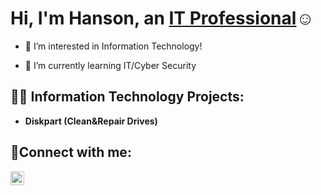 <h1>Hi, I'm Hanson, an <a href="https://www.linkedin.com/in/hanson-truong-1804a0292/">IT Professional</a>☺</h1>

- 👀 I’m interested in Information Technology!

- 🌱 I’m currently learning IT/Cyber Security

<h2>👨‍💻 Information Technology Projects:</h2>

- <b>Diskpart (Clean&Repair Drives) </b>

<h2>🤳Connect with me:</h2>

[<img align="left" alt="Hanson | LinkedIn" width="22px" src="https://cdn.jsdelivr.net/npm/simple-icons@v3/icons/linkedin.svg" />][linkedin]

[linkedin]: https://www.linkedin.com/in/hanson-truong-1804a0292/
<!---
HtOfficial/HtOfficial is a ✨ special ✨ repository because its `README.md` (this file) appears on your GitHub profile.
You can click the Preview link to take a look at your changes.
--->

